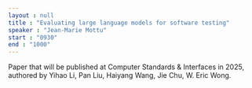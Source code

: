 ```yaml
---
layout : null
title : "Evaluating large language models for software testing"
speaker : "Jean-Marie Mottu"
start : "0930"
end : "1000"
---
```

Paper that will be published at Computer Standards & Interfaces in 2025, authored by Yihao Li, Pan Liu, Haiyang Wang, Jie Chu, W. Eric Wong.